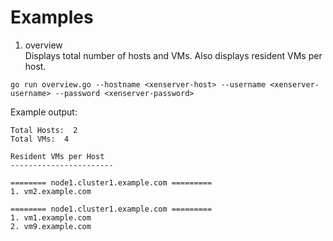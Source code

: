 # Examples

1. overview\
Displays total number of hosts and VMs. Also displays resident VMs per host.

```
go run overview.go --hostname <xenserver-host> --username <xenserver-username> --password <xenserver-password>
```

Example output:

```
Total Hosts:  2
Total VMs:  4

Resident VMs per Host
-----------------------

======== node1.cluster1.example.com =========
1. vm2.example.com

======== node1.cluster1.example.com =========
1. vm1.example.com
2. vm9.example.com

```